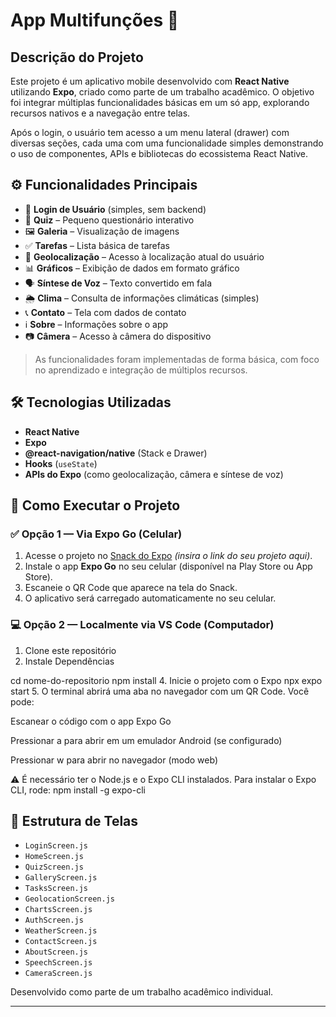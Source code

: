 # App Multifunções 📱

## Descrição do Projeto

Este projeto é um aplicativo mobile desenvolvido com **React Native** utilizando **Expo**, criado como parte de um trabalho acadêmico. O objetivo foi integrar múltiplas funcionalidades básicas em um só app, explorando recursos nativos e a navegação entre telas.

Após o login, o usuário tem acesso a um menu lateral (drawer) com diversas seções, cada uma com uma funcionalidade simples demonstrando o uso de componentes, APIs e bibliotecas do ecossistema React Native.

## ⚙️ Funcionalidades Principais

- 🔐 **Login de Usuário** (simples, sem backend)
- 🧠 **Quiz** – Pequeno questionário interativo
- 🖼️ **Galeria** – Visualização de imagens
- ✅ **Tarefas** – Lista básica de tarefas
- 📍 **Geolocalização** – Acesso à localização atual do usuário
- 📊 **Gráficos** – Exibição de dados em formato gráfico
- 🗣️ **Síntese de Voz** – Texto convertido em fala
- 🌦️ **Clima** – Consulta de informações climáticas (simples)
- 📞 **Contato** – Tela com dados de contato
- ℹ️ **Sobre** – Informações sobre o app
- 📷 **Câmera** – Acesso à câmera do dispositivo

> As funcionalidades foram implementadas de forma básica, com foco no aprendizado e integração de múltiplos recursos.

## 🛠️ Tecnologias Utilizadas

- **React Native**
- **Expo**
- **@react-navigation/native** (Stack e Drawer)
- **Hooks** (`useState`)
- **APIs do Expo** (como geolocalização, câmera e síntese de voz)

## 🚀 Como Executar o Projeto

### ✅ Opção 1 — Via Expo Go (Celular)

1. Acesse o projeto no [Snack do Expo](https://snack.expo.dev) *(insira o link do seu projeto aqui)*.
2. Instale o app **Expo Go** no seu celular (disponível na Play Store ou App Store).
3. Escaneie o QR Code que aparece na tela do Snack.
4. O aplicativo será carregado automaticamente no seu celular.

### 💻 Opção 2 — Localmente via VS Code (Computador)

1. Clone este repositório
2. Instale Dependências

cd nome-do-repositorio
npm install
4. Inicie o projeto com o Expo
npx expo start
5. O terminal abrirá uma aba no navegador com um QR Code. Você pode:

Escanear o código com o app Expo Go

Pressionar a para abrir em um emulador Android (se configurado)

Pressionar w para abrir no navegador (modo web)

⚠️ É necessário ter o Node.js e o Expo CLI instalados. Para instalar o Expo CLI, rode:
npm install -g expo-cli



## 📁 Estrutura de Telas

- `LoginScreen.js`
- `HomeScreen.js`
- `QuizScreen.js`
- `GalleryScreen.js`
- `TasksScreen.js`
- `GeolocationScreen.js`
- `ChartsScreen.js`
- `AuthScreen.js`
- `WeatherScreen.js`
- `ContactScreen.js`
- `AboutScreen.js`
- `SpeechScreen.js`
- `CameraScreen.js`

Desenvolvido como parte de um trabalho acadêmico individual.

---


